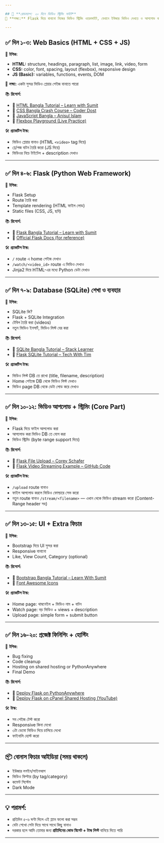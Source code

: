 ```yaml
---

## 📅 **রোডম্যাপ: ২০ দিনে ভিডিও স্ট্রিমিং সাইট**  
🔧 **লক্ষ্য:** Flask দিয়ে বানানো নিজের ভিডিও স্ট্রিমিং ওয়েবসাইট, যেখানে ইউজার ভিডিও দেখতে ও আপলোড করতে পারবে।

---
```


## ✅ **দিন ১-৩: Web Basics (HTML + CSS + JS)**  
🧠 **টপিক:**
- **HTML:** structure, headings, paragraph, list, image, link, video, form  
- **CSS:** color, font, spacing, layout (flexbox), responsive design  
- **JS (Basic):** variables, functions, events, DOM  

🎯 **লক্ষ্য:** একটা সুন্দর ভিডিও প্লেয়ার পেইজ বানাতে পারো

📚 **রিসোর্স:**  
- 🔗 [HTML Bangla Tutorial – Learn with Sumit](https://www.youtube.com/watch?v=ESnrn1kAD4E)  
- 🔗 [CSS Bangla Crash Course – Coder Dost](https://www.youtube.com/watch?v=Edsxf_NBFrw)  
- 🔗 [JavaScript Bangla – Anisul Islam](https://www.youtube.com/playlist?list=PLgH5QX0i9K3rG5Hu6TRuRW0meTSQW6kz-)  
- 🔗 [Flexbox Playground (Live Practice)](https://flexboxfroggy.com/)

🛠️ **প্র্যাকটিস টাস্ক:**
- ভিডিও প্লেয়ার বানাও (HTML `<video>` tag দিয়ে)
- প্লে/পজ বাটন তৈরি করো (JS দিয়ে)
- ভিডিওর নিচে টাইটেল + description দেখাও

---

## ✅ **দিন ৪-৬: Flask (Python Web Framework)**  
🧠 **টপিক:**
- Flask Setup
- Route তৈরি করা
- Template rendering (HTML ফাইল লোড)
- Static files (CSS, JS, ছবি)

📚 **রিসোর্স:**
- 🔗 [Flask Bangla Tutorial – Learn with Sumit](https://www.youtube.com/playlist?list=PLHiZ4m8vCp9PHnOIT7gd30PCBoYCpGoQM)  
- 🔗 [Official Flask Docs (for reference)](https://flask.palletsprojects.com/en/2.2.x/)

🛠️ **প্র্যাকটিস টাস্ক:**
- `/` route এ home পেইজ দেখাও
- `/watch/<video_id>` route এ ভিডিও দেখাও
- Jinja2 দিয়ে HTML-এর মধ্যে Python ডেটা দেখাও

---

## ✅ **দিন ৭-৯: Database (SQLite) শেখা ও ব্যবহার**  
🧠 **টপিক:**
- SQLite কি?
- Flask + SQLite Integration
- টেবিল তৈরি করা (videos)
- নতুন ভিডিও ইনসার্ট, ভিডিও লিস্ট বের করা

📚 **রিসোর্স:**
- 🔗 [SQLite Bangla Tutorial – Stack Learner](https://www.youtube.com/watch?v=lPtM7EJYFys)
- 🔗 [Flask SQLite Tutorial – Tech With Tim](https://www.youtube.com/watch?v=cYWiDiIUxQc)

🛠️ **প্র্যাকটিস টাস্ক:**
- ভিডিও লিস্ট DB তে রাখো (title, filename, description)
- Home পেইজে DB থেকে ভিডিও লিস্ট দেখাও
- ভিডিও page DB থেকে ডেটা লোড করে দেখাও

---

## ✅ **দিন ১০-১২: ভিডিও আপলোড + স্ট্রিমিং (Core Part)**  
🧠 **টপিক:**
- Flask দিয়ে ফাইল আপলোড করা
- আপলোড করা ভিডিও DB তে যোগ করা
- ভিডিও স্ট্রিমিং (byte range support দিয়ে)

📚 **রিসোর্স:**
- 🔗 [Flask File Upload – Corey Schafer](https://www.youtube.com/watch?v=GqHLztqy0PU)
- 🔗 [Flask Video Streaming Example – GitHub Code](https://github.com/miguelgrinberg/flask-video-streaming)

🛠️ **প্র্যাকটিস টাস্ক:**
- `/upload` route বানাও
- ফাইল আপলোড করলে ভিডিও ফোল্ডারে সেভ করো
- নতুন route বানাও `/stream/<filename>` — এখান থেকে ভিডিও stream করো (Content-Range header সহ)

---

## ✅ **দিন ১৩-১৫: UI + Extra ফিচার**  
🧠 **টপিক:**
- Bootstrap দিয়ে UI সুন্দর করা
- Responsive বানানো
- Like, View Count, Category (optional)

📚 **রিসোর্স:**
- 🔗 [Bootstrap Bangla Tutorial – Learn With Sumit](https://www.youtube.com/watch?v=gqOEoUR5RHg)
- 🔗 [Font Awesome Icons](https://fontawesome.com/)

🛠️ **প্র্যাকটিস টাস্ক:**
- Home page: থাম্বনেইল + ভিডিও নাম + বাটন
- Watch page: বড় ভিডিও + views + description
- Upload page: simple form + submit button

---

## ✅ **দিন ১৬-২০: প্রজেক্ট ফিনিশিং + হোস্টিং**  
🧠 **টপিক:**
- Bug fixing
- Code cleanup
- Hosting on shared hosting or PythonAnywhere
- Final Demo

📚 **রিসোর্স:**
- 🔗 [Deploy Flask on PythonAnywhere](https://help.pythonanywhere.com/pages/Flask/)
- 🔗 [Deploy Flask on cPanel Shared Hosting (YouTube)](https://www.youtube.com/watch?v=6rh1m5Vgk5U)

🛠️ **টাস্ক:**
- সব পেইজ টেস্ট করো
- Responsive কিনা দেখো
- ৩টা ডেমো ভিডিও দিয়ে চালিয়ে দেখো
- ফাইনালি হোস্ট করো

---

## 📦 **বোনাস ফিচার আইডিয়া (সময় থাকলে)**
- ইউজার লগইন/সাইনআপ
- ভিডিও ফিল্টার (by tag/category)
- কমেন্ট সিস্টেম
- Dark Mode

---

## 💡 পরামর্শ:
- প্রতিদিন ৫-৬ ঘণ্টা দিলে এই প্ল্যান ফলো করা সম্ভব
- যেটা শেখো সেটা দিয়ে সাথে সাথে কিছু বানাও
- দরকার হলে আমি তোমার জন্য **প্রতিদিনের কোড স্নিপেট + টাস্ক লিস্ট** বানিয়ে দিতে পারি

---
